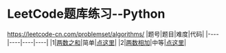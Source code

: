 # LeetCode题库练习--Python
https://leetcode-cn.com/problemset/algorithms/
|题号|题目|难度|代码|
|----|----|----|----|
|1|[两数之和](https://leetcode-cn.com/problems/two-sum/description)|简单|[点这里](https://github.com/217heidai/leetcode/leetcode0001.py)|
|2|[两数相加](https://leetcode-cn.com/problems/add-two-numbers/description/)|中等|[点这里](https://github.com/217heidai/leetcode/leetcode0002.py)|
